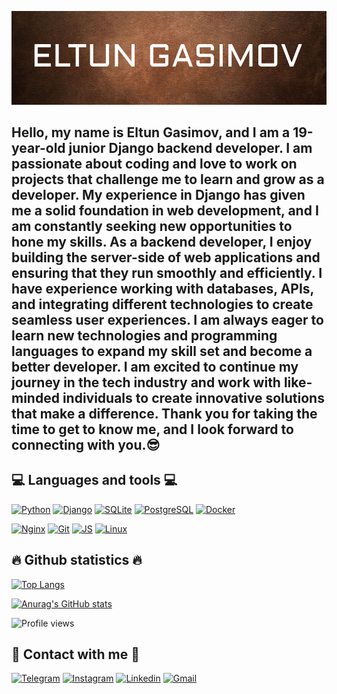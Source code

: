 [![Header](https://github.com/gasimovv21/gasimovv21/blob/main/assets/header.png)](https://github.com/gasimovv21)

## Hello, my name is Eltun Gasimov, and I am a 19-year-old junior Django backend developer. I am passionate about coding and love to work on projects that challenge me to learn and grow as a developer. My experience in Django has given me a solid foundation in web development, and I am constantly seeking new opportunities to hone my skills. As a backend developer, I enjoy building the server-side of web applications and ensuring that they run smoothly and efficiently. I have experience working with databases, APIs, and integrating different technologies to create seamless user experiences. I am always eager to learn new technologies and programming languages to expand my skill set and become a better developer. I am excited to continue my journey in the tech industry and work with like-minded individuals to create innovative solutions that make a difference. Thank you for taking the time to get to know me, and I look forward to connecting with you.😎


## 💻 Languages and tools 💻
[![Python](https://img.shields.io/badge/-Python-3775A9?style=for-the-badge&logo=Python&logoColor=FFD142)](https://www.python.org/)
[![Django](https://img.shields.io/badge/-Django-113228?style=for-the-badge&logo=Django)](https://www.djangoproject.com/)
[![SQLite](https://img.shields.io/badge/-SQLite-2C2C2C?style=for-the-badge&logo=SQLite&logoColor=1D87CE)](https://www.sqlite.org/index.html)
[![PostgreSQL](https://img.shields.io/badge/-PostgreSQL-366895?style=for-the-badge&logo=PostgreSQL&logoColor=FEFBFD)](https://www.postgresql.org/)
[![Docker](https://img.shields.io/badge/-Docker-2B97E9?style=for-the-badge&logo=Docker&logoColor=FFFFFF)](https://www.docker.com/)

[![Nginx](https://img.shields.io/badge/-Nginx-119B44?style=for-the-badge&logo=Nginx&logoColor=FFFFFF)](https://nginx.org/ru/)
[![Git](https://img.shields.io/badge/-Git-2E2C2C?style=for-the-badge&logo=Git)](https://git-scm.com/)
[![JS](https://img.shields.io/badge/-Javascript-2E2C2C?style=for-the-badge&logo=Javascript)](https://www.javascript.com/)
[![Linux](https://img.shields.io/badge/-Linux-2E2C2C?style=for-the-badge&logo=Linux&logoColor=1C89BB)](https://www.linux.org/)

## 🔥 Github statistics 🔥

[![Top Langs](https://github-readme-stats.vercel.app/api/top-langs/?username=gasimovv21&layout=compact)](https://github.com/gasimovv21/)

[![Anurag's GitHub stats](https://github-readme-stats.vercel.app/api?username=gasimovv21&show_icons=true&count_private=true&theme=kacho_ga)](https://github.com/gasimovv21/)

![Profile views](https://komarev.com/ghpvc/?username=gasimovv21)

## 📱 Contact with me 📱
[![Telegram](https://img.shields.io/badge/-Telegram-000000?style=for-the-badge&logo=Telegram)](https://t.me/gasimoweltun)
[![Instagram](https://img.shields.io/badge/-Instagram-000000?style=for-the-badge&logo=Instagram)](https://www.instagram.com/gasimoweltun/)
[![Linkedin](https://img.shields.io/badge/-Linkedin-000000?style=for-the-badge&logo=Linkedin&logoColor=1082BE)](https://www.linkedin.com/in/eltun-gasimov-3b8b65256/)
[![Gmail](https://img.shields.io/badge/contact-000000?style=for-the-badge&logo=gmail&logoColor=D14836)](mailto:gasimoweltun@gmail.com)